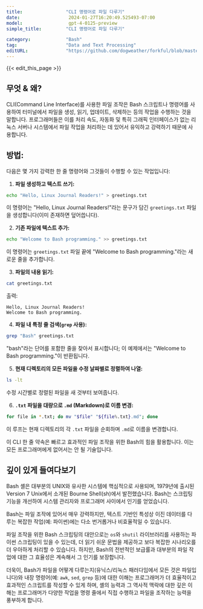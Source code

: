```yaml
---
title:                "CLI 명령어로 파일 다루기"
date:                  2024-01-27T16:20:49.525493-07:00
model:                 gpt-4-0125-preview
simple_title:         "CLI 명령어로 파일 다루기"

category:             "Bash"
tag:                  "Data and Text Processing"
editURL:              "https://github.com/dogweather/forkful/blob/master/content/ko/bash/manipulating-files-with-cli-one-liners.md"
---
```


{{< edit_this_page >}}

## 무엇 & 왜?

CLI(Command Line Interface)를 사용한 파일 조작은 Bash 스크립트나 명령어를 사용하여 터미널에서 파일을 생성, 읽기, 업데이트, 삭제하는 등의 작업을 수행하는 것을 말합니다. 프로그래머들은 이를 처리 속도, 자동화 및 특히 그래픽 인터페이스가 없는 리눅스 서버나 시스템에서 파일 작업을 처리하는 데 있어서 유익하고 강력하기 때문에 사용합니다.

## 방법:

다음은 몇 가지 강력한 한 줄 명령어와 그것들이 수행할 수 있는 작업입니다:

1. **파일 생성하고 텍스트 쓰기:**
```Bash
echo "Hello, Linux Journal Readers!" > greetings.txt
```
이 명령어는 "Hello, Linux Journal Readers!"라는 문구가 담긴 `greetings.txt` 파일을 생성합니다(이미 존재하면 덮어씁니다).

2. **기존 파일에 텍스트 추가:**
```Bash
echo "Welcome to Bash programming." >> greetings.txt
```
이 명령어는 `greetings.txt` 파일 끝에 "Welcome to Bash programming."라는 새로운 줄을 추가합니다.

3. **파일의 내용 읽기:**
```Bash
cat greetings.txt
```
출력:
```
Hello, Linux Journal Readers!
Welcome to Bash programming.
```

4. **파일 내 특정 줄 검색(`grep` 사용):**
```Bash
grep "Bash" greetings.txt
```
"bash"라는 단어를 포함한 줄을 찾아서 표시합니다; 이 예제에서는 "Welcome to Bash programming."이 반환됩니다.

5. **현재 디렉토리의 모든 파일을 수정 날짜별로 정렬하여 나열:**
```Bash
ls -lt
```
수정 시간별로 정렬된 파일을 새 것부터 보여줍니다.

6. **`.txt` 파일을 대량으로 `.md` (Markdown)로 이름 변경:**
```Bash
for file in *.txt; do mv "$file" "${file%.txt}.md"; done
```
이 루프는 현재 디렉토리의 각 `.txt` 파일을 순회하며 `.md`로 이름을 변경합니다.

이 CLI 한 줄 약속은 빠르고 효과적인 파일 조작을 위한 Bash의 힘을 활용합니다. 이는 모든 프로그래머에게 없어서는 안 될 기술입니다.

## 깊이 있게 들여다보기

Bash 셸은 대부분의 UNIX와 유사한 시스템에 핵심적으로 사용되며, 1979년에 출시된 Version 7 Unix에서 소개된 Bourne Shell(sh)에서 발전했습니다. Bash는 스크립팅 기능을 개선하여 시스템 관리자와 프로그래머 사이에서 인기를 얻었습니다.

Bash는 파일 조작에 있어서 매우 강력하지만, 텍스트 기반인 특성상 이진 데이터를 다루는 복잡한 작업(예: 파이썬)에는 다소 번거롭거나 비효율적일 수 있습니다.

파일 조작을 위한 Bash 스크립팅의 대안으로는 `os`와 `shutil` 라이브러리를 사용하는 파이썬 스크립팅이 있을 수 있는데, 더 읽기 쉬운 문법을 제공하고 보다 복잡한 시나리오를 더 우아하게 처리할 수 있습니다. 하지만, Bash의 전반적인 보급률과 대부분의 파일 작업에 대한 그 효율성은 계속해서 그 인기를 보장합니다.

더욱이, Bash가 파일을 어떻게 다루는지(유닉스/리눅스 패러다임에서 모든 것은 파일입니다)와 내장 명령어(예: `awk`, `sed`, `grep` 등)에 대한 이해는 프로그래머가 더 효율적이고 효과적인 스크립트를 작성할 수 있게 하며, 셸의 능력과 그 역사적 맥락에 대한 깊은 이해는 프로그래머가 다양한 작업을 명령 줄에서 직접 수행하고 파일을 조작하는 능력을 풍부하게 합니다.
